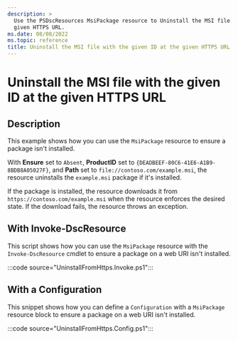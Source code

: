 ```yaml
---
description: >
  Use the PSDscResources MsiPackage resource to Uninstall the MSI file with the given ID at the
  given HTTPS URL.
ms.date: 08/08/2022
ms.topic: reference
title: Uninstall the MSI file with the given ID at the given HTTPS URL
---
```


# Uninstall the MSI file with the given ID at the given HTTPS URL

## Description

This example shows how you can use the `MsiPackage` resource to ensure a package isn't installed.

With **Ensure** set to `Absent`, **ProductID** set to `{DEADBEEF-80C6-41E6-A1B9-8BDB8A05027F}`, and
**Path** set to `file://contoso.com/example.msi`, the resource uninstalls the `example.msi` package
if it's installed.

If the package is installed, the resource downloads it from `https://contoso.com/example.msi` when
the resource enforces the desired state. If the download fails, the resource throws an exception.

## With Invoke-DscResource

This script shows how you can use the `MsiPackage` resource with the `Invoke-DscResource` cmdlet to
ensure a package on a web URI isn't installed.

:::code source="UninstallFromHttps.Invoke.ps1":::

## With a Configuration

This snippet shows how you can define a `Configuration` with a `MsiPackage` resource block to ensure
a package on a web URI isn't installed.

:::code source="UninstallFromHttps.Config.ps1":::
